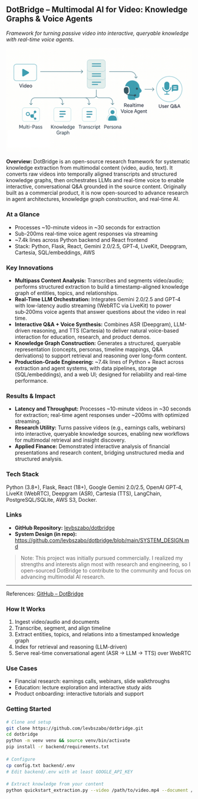 ## DotBridge – Multimodal AI for Video: Knowledge Graphs & Voice Agents

<em>Framework for turning passive video into interactive, queryable knowledge with real-time voice agents.</em>

<img src="images/dotbridge-cover.png?raw=true" alt="DotBridge UI: timeline-aligned video with chat, persona, and engagement tools"/>

**Overview:** DotBridge is an open-source research framework for systematic knowledge extraction from multimodal content (video, audio, text). It converts raw videos into temporally aligned transcripts and structured knowledge graphs, then orchestrates LLMs and real-time voice to enable interactive, conversational Q&A grounded in the source content. Originally built as a commercial product, it is now open-sourced to advance research in agent architectures, knowledge graph construction, and real-time AI.

### At a Glance

- Processes ~10-minute videos in ~30 seconds for extraction
- Sub-200ms real-time voice agent responses via streaming
- ~7.4k lines across Python backend and React frontend
- Stack: Python, Flask, React, Gemini 2.0/2.5, GPT‑4, LiveKit, Deepgram, Cartesia, SQL/embeddings, AWS

### Key Innovations

- **Multipass Content Analysis:** Transcribes and segments video/audio; performs structured extraction to build a timestamp-aligned knowledge graph of entities, topics, and relationships.
- **Real-Time LLM Orchestration:** Integrates Gemini 2.0/2.5 and GPT‑4 with low-latency audio streaming (WebRTC via LiveKit) to power sub‑200ms voice agents that answer questions about the video in real time.
- **Interactive Q&A + Voice Synthesis:** Combines ASR (Deepgram), LLM-driven reasoning, and TTS (Cartesia) to deliver natural voice-based interaction for education, research, and product demos.
- **Knowledge Graph Construction:** Generates a structured, queryable representation (concepts, personas, timeline mappings, Q&A derivations) to support retrieval and reasoning over long-form content.
- **Production-Grade Engineering:** ~7.4k lines of Python + React across extraction and agent systems, with data pipelines, storage (SQL/embeddings), and a web UI; designed for reliability and real-time performance.

### Results & Impact

- **Latency and Throughput:** Processes ~10-minute videos in ~30 seconds for extraction; real-time agent responses under ~200ms with optimized streaming.
- **Research Utility:** Turns passive videos (e.g., earnings calls, webinars) into interactive, queryable knowledge sources, enabling new workflows for multimodal retrieval and insight discovery.
- **Applied Finance:** Demonstrated interactive analysis of financial presentations and research content, bridging unstructured media and structured analysis.

### Tech Stack

Python (3.8+), Flask, React (18+), Google Gemini 2.0/2.5, OpenAI GPT‑4, LiveKit (WebRTC), Deepgram (ASR), Cartesia (TTS), LangChain, PostgreSQL/SQLite, AWS S3, Docker.

### Links

- **GitHub Repository:** [levbszabo/dotbridge](https://github.com/levbszabo/dotbridge)
- **System Design (in repo):** https://github.com/levbszabo/dotbridge/blob/main/SYSTEM_DESIGN.md

> Note: This project was initially pursued commercially. I realized my strengths and interests align most with research and engineering, so I open-sourced DotBridge to contribute to the community and focus on advancing multimodal AI research.

---

References: [GitHub – DotBridge](https://github.com/levbszabo/dotbridge)

### How It Works

1. Ingest video/audio and documents
2. Transcribe, segment, and align timeline
3. Extract entities, topics, and relations into a timestamped knowledge graph
4. Index for retrieval and reasoning (LLM-driven)
5. Serve real-time conversational agent (ASR → LLM → TTS) over WebRTC

### Use Cases

- Financial research: earnings calls, webinars, slide walkthroughs
- Education: lecture exploration and interactive study aids
- Product onboarding: interactive tutorials and support

### Getting Started

```bash
# Clone and setup
git clone https://github.com/levbszabo/dotbridge.git
cd dotbridge
python -m venv venv && source venv/bin/activate
pip install -r backend/requirements.txt

# Configure
cp config.txt backend/.env
# Edit backend/.env with at least GOOGLE_API_KEY

# Extract knowledge from your content
python quickstart_extraction.py --video /path/to/video.mp4 --document /path/to/document.pdf
```


